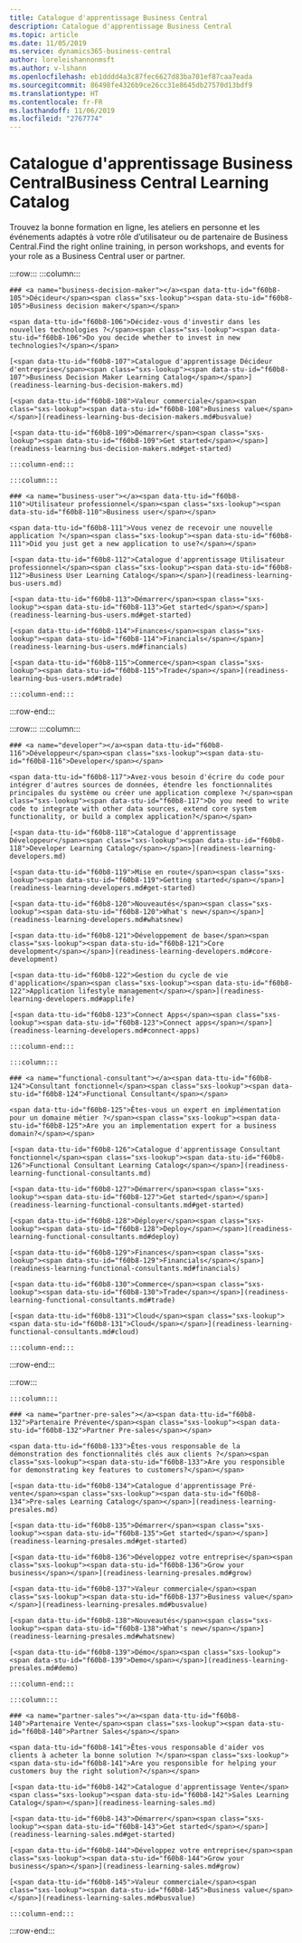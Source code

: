 ```yaml
---
title: Catalogue d'apprentissage Business Central
description: Catalogue d'apprentissage Business Central
ms.topic: article
ms.date: 11/05/2019
ms.service: dynamics365-business-central
author: loreleishannonmsft
ms.author: v-lshann
ms.openlocfilehash: eb1dddd4a3c87fec6627d83ba701ef87caa7eada
ms.sourcegitcommit: 86498fe4326b9ce26cc31e8645db27570d13bdf9
ms.translationtype: HT
ms.contentlocale: fr-FR
ms.lasthandoff: 11/06/2019
ms.locfileid: "2767774"
---
```

# <a name="business-central-learning-catalog"></a><span data-ttu-id="f60b8-103">Catalogue d'apprentissage Business Central</span><span class="sxs-lookup"><span data-stu-id="f60b8-103">Business Central Learning Catalog</span></span>
<span data-ttu-id="f60b8-104">Trouvez la bonne formation en ligne, les ateliers en personne et les événements adaptés à votre rôle d’utilisateur ou de partenaire de Business Central.</span><span class="sxs-lookup"><span data-stu-id="f60b8-104">Find the right online training, in person workshops, and events for your role as a Business Central user or partner.</span></span>

:::row:::
    :::column:::

    ### <a name="business-decision-maker"></a><span data-ttu-id="f60b8-105">Décideur</span><span class="sxs-lookup"><span data-stu-id="f60b8-105">Business decision maker</span></span>

    <span data-ttu-id="f60b8-106">Décidez-vous d'investir dans les nouvelles technologies ?</span><span class="sxs-lookup"><span data-stu-id="f60b8-106">Do you decide whether to invest in new technologies?</span></span> 

    [<span data-ttu-id="f60b8-107">Catalogue d'apprentissage Décideur d'entreprise</span><span class="sxs-lookup"><span data-stu-id="f60b8-107">Business Decision Maker Learning Catalog</span></span>](readiness-learning-bus-decision-makers.md)

    [<span data-ttu-id="f60b8-108">Valeur commerciale</span><span class="sxs-lookup"><span data-stu-id="f60b8-108">Business value</span></span>](readiness-learning-bus-decision-makers.md#busvalue)

    [<span data-ttu-id="f60b8-109">Démarrer</span><span class="sxs-lookup"><span data-stu-id="f60b8-109">Get started</span></span>](readiness-learning-bus-decision-makers.md#get-started)

    :::column-end:::

    :::column:::

    ### <a name="business-user"></a><span data-ttu-id="f60b8-110">Utilisateur professionnel</span><span class="sxs-lookup"><span data-stu-id="f60b8-110">Business user</span></span>

    <span data-ttu-id="f60b8-111">Vous venez de recevoir une nouvelle application ?</span><span class="sxs-lookup"><span data-stu-id="f60b8-111">Did you just get a new application to use?</span></span> 

    [<span data-ttu-id="f60b8-112">Catalogue d'apprentissage Utilisateur professionnel</span><span class="sxs-lookup"><span data-stu-id="f60b8-112">Business User Learning Catalog</span></span>](readiness-learning-bus-users.md)

    [<span data-ttu-id="f60b8-113">Démarrer</span><span class="sxs-lookup"><span data-stu-id="f60b8-113">Get started</span></span>](readiness-learning-bus-users.md#get-started)

    [<span data-ttu-id="f60b8-114">Finances</span><span class="sxs-lookup"><span data-stu-id="f60b8-114">Financials</span></span>](readiness-learning-bus-users.md#financials)

    [<span data-ttu-id="f60b8-115">Commerce</span><span class="sxs-lookup"><span data-stu-id="f60b8-115">Trade</span></span>](readiness-learning-bus-users.md#trade)

    :::column-end:::

:::row-end:::

:::row:::
    :::column:::

    ### <a name="developer"></a><span data-ttu-id="f60b8-116">Développeur</span><span class="sxs-lookup"><span data-stu-id="f60b8-116">Developer</span></span>

    <span data-ttu-id="f60b8-117">Avez-vous besoin d'écrire du code pour intégrer d'autres sources de données, étendre les fonctionnalités principales du système ou créer une application complexe ?</span><span class="sxs-lookup"><span data-stu-id="f60b8-117">Do you need to write code to integrate with other data sources, extend core system functionality, or build a complex application?</span></span>

    [<span data-ttu-id="f60b8-118">Catalogue d'apprentissage Développeur</span><span class="sxs-lookup"><span data-stu-id="f60b8-118">Developer Learning Catalog</span></span>](readiness-learning-developers.md)

    [<span data-ttu-id="f60b8-119">Mise en route</span><span class="sxs-lookup"><span data-stu-id="f60b8-119">Getting started</span></span>](readiness-learning-developers.md#get-started)

    [<span data-ttu-id="f60b8-120">Nouveautés</span><span class="sxs-lookup"><span data-stu-id="f60b8-120">What's new</span></span>](readiness-learning-developers.md#whatsnew)

    [<span data-ttu-id="f60b8-121">Développement de base</span><span class="sxs-lookup"><span data-stu-id="f60b8-121">Core development</span></span>](readiness-learning-developers.md#core-development)

    [<span data-ttu-id="f60b8-122">Gestion du cycle de vie d'application</span><span class="sxs-lookup"><span data-stu-id="f60b8-122">Application lifestyle management</span></span>](readiness-learning-developers.md#applife)

    [<span data-ttu-id="f60b8-123">Connect Apps</span><span class="sxs-lookup"><span data-stu-id="f60b8-123">Connect apps</span></span>](readiness-learning-developers.md#connect-apps)

    :::column-end:::

    :::column:::

    ### <a name="functional-consultant"></a><span data-ttu-id="f60b8-124">Consultant fonctionnel</span><span class="sxs-lookup"><span data-stu-id="f60b8-124">Functional Consultant</span></span>
    
    <span data-ttu-id="f60b8-125">Êtes-vous un expert en implémentation pour un domaine métier ?</span><span class="sxs-lookup"><span data-stu-id="f60b8-125">Are you an implementation expert for a business domain?</span></span> 

    [<span data-ttu-id="f60b8-126">Catalogue d'apprentissage Consultant fonctionnel</span><span class="sxs-lookup"><span data-stu-id="f60b8-126">Functional Consultant Learning Catalog</span></span>](readiness-learning-functional-consultants.md)

    [<span data-ttu-id="f60b8-127">Démarrer</span><span class="sxs-lookup"><span data-stu-id="f60b8-127">Get started</span></span>](readiness-learning-functional-consultants.md#get-started)

    [<span data-ttu-id="f60b8-128">Déployer</span><span class="sxs-lookup"><span data-stu-id="f60b8-128">Deploy</span></span>](readiness-learning-functional-consultants.md#deploy)

    [<span data-ttu-id="f60b8-129">Finances</span><span class="sxs-lookup"><span data-stu-id="f60b8-129">Financials</span></span>](readiness-learning-functional-consultants.md#financials)

    [<span data-ttu-id="f60b8-130">Commerce</span><span class="sxs-lookup"><span data-stu-id="f60b8-130">Trade</span></span>](readiness-learning-functional-consultants.md#trade)

    [<span data-ttu-id="f60b8-131">Cloud</span><span class="sxs-lookup"><span data-stu-id="f60b8-131">Cloud</span></span>](readiness-learning-functional-consultants.md#cloud)

    :::column-end:::

:::row-end:::

:::row:::

    :::column:::

    ### <a name="partner-pre-sales"></a><span data-ttu-id="f60b8-132">Partenaire Prévente</span><span class="sxs-lookup"><span data-stu-id="f60b8-132">Partner Pre-sales</span></span>

    <span data-ttu-id="f60b8-133">Êtes-vous responsable de la démonstration des fonctionnalités clés aux clients ?</span><span class="sxs-lookup"><span data-stu-id="f60b8-133">Are you responsible for demonstrating key features to customers?</span></span> 

    [<span data-ttu-id="f60b8-134">Catalogue d'apprentissage Pré-vente</span><span class="sxs-lookup"><span data-stu-id="f60b8-134">Pre-sales Learning Catalog</span></span>](readiness-learning-presales.md)

    [<span data-ttu-id="f60b8-135">Démarrer</span><span class="sxs-lookup"><span data-stu-id="f60b8-135">Get started</span></span>](readiness-learning-presales.md#get-started)

    [<span data-ttu-id="f60b8-136">Développez votre entreprise</span><span class="sxs-lookup"><span data-stu-id="f60b8-136">Grow your business</span></span>](readiness-learning-presales.md#grow)

    [<span data-ttu-id="f60b8-137">Valeur commerciale</span><span class="sxs-lookup"><span data-stu-id="f60b8-137">Business value</span></span>](readiness-learning-presales.md#busvalue)

    [<span data-ttu-id="f60b8-138">Nouveautés</span><span class="sxs-lookup"><span data-stu-id="f60b8-138">What's new</span></span>](readiness-learning-presales.md#whatsnew)

    [<span data-ttu-id="f60b8-139">Démo</span><span class="sxs-lookup"><span data-stu-id="f60b8-139">Demo</span></span>](readiness-learning-presales.md#demo)

    :::column-end:::

    :::column:::

    ### <a name="partner-sales"></a><span data-ttu-id="f60b8-140">Partenaire Vente</span><span class="sxs-lookup"><span data-stu-id="f60b8-140">Partner Sales</span></span>

    <span data-ttu-id="f60b8-141">Êtes-vous responsable d'aider vos clients à acheter la bonne solution ?</span><span class="sxs-lookup"><span data-stu-id="f60b8-141">Are you responsible for helping your customers buy the right solution?</span></span> 

    [<span data-ttu-id="f60b8-142">Catalogue d'apprentissage Vente</span><span class="sxs-lookup"><span data-stu-id="f60b8-142">Sales Learning Catalog</span></span>](readiness-learning-sales.md)

    [<span data-ttu-id="f60b8-143">Démarrer</span><span class="sxs-lookup"><span data-stu-id="f60b8-143">Get started</span></span>](readiness-learning-sales.md#get-started)

    [<span data-ttu-id="f60b8-144">Développez votre entreprise</span><span class="sxs-lookup"><span data-stu-id="f60b8-144">Grow your business</span></span>](readiness-learning-sales.md#grow)

    [<span data-ttu-id="f60b8-145">Valeur commerciale</span><span class="sxs-lookup"><span data-stu-id="f60b8-145">Business value</span></span>](readiness-learning-sales.md#busvalue)

    :::column-end:::

:::row-end:::
